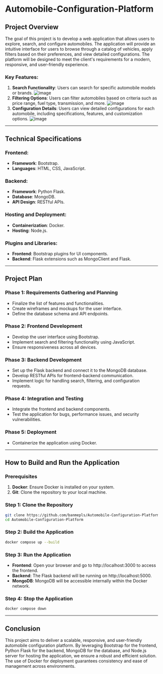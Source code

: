# Automobile-Configuration-Platform

## Project Overview
The goal of this project is to develop a web application that allows users to explore, search, and configure automobiles. The application will provide an intuitive interface for users to browse through a catalog of vehicles, apply filters based on their preferences, and view detailed configurations. The platform will be designed to meet the client's requirements for a modern, responsive, and user-friendly experience.

### Key Features:
1. **Search Functionality**: Users can search for specific automobile models or brands.
![image](https://github.com/user-attachments/assets/3555251e-3310-4d25-8498-a5556a529f3b)
2. **Filtering Options**: Users can filter automobiles based on criteria such as price range, fuel type, transmission, and more.
![image](https://github.com/user-attachments/assets/aa16f083-0511-46ff-9cbe-c411ff715cd9)
3. **Configuration Details**: Users can view detailed configurations for each automobile, including specifications, features, and customization options.
![image](https://github.com/user-attachments/assets/430fd2a1-a0f9-4626-8c55-517b6cb4c8f1)

---

## Technical Specifications

### Frontend:
- **Framework**: Bootstrap.
- **Languages**: HTML, CSS, JavaScript.

### Backend:
- **Framework**: Python Flask.
- **Database**: MongoDB.
- **API Design**: RESTful APIs.

### Hosting and Deployment:
- **Containerization**: Docker.
- **Hosting**: Node.js.

### Plugins and Libraries:
- **Frontend**: Bootstrap plugins for UI components.
- **Backend**: Flask extensions such as MongoClient and Flask.

---

## Project Plan

### Phase 1: Requirements Gathering and Planning
- Finalize the list of features and functionalities.
- Create wireframes and mockups for the user interface.
- Define the database schema and API endpoints.

### Phase 2: Frontend Development
- Develop the user interface using Bootstrap.
- Implement search and filtering functionality using JavaScript.
- Ensure responsiveness across all devices.

### Phase 3: Backend Development
- Set up the Flask backend and connect it to the MongoDB database.
- Develop RESTful APIs for frontend-backend communication.
- Implement logic for handling search, filtering, and configuration requests.

### Phase 4: Integration and Testing
- Integrate the frontend and backend components.
- Test the application for bugs, performance issues, and security vulnerabilities.

### Phase 5: Deployment
- Containerize the application using Docker.

---

## How to Build and Run the Application

### Prerequisites
1. **Docker**: Ensure Docker is installed on your system.
3. **Git**: Clone the repository to your local machine.

### Step 1: Clone the Repository
```bash
git clone https://github.com/banmepls/Automobile-Configuration-Platform.git
cd Automobile-Configuration-Platform
```

### Step 2: Build the Application
```bash
docker compose up --build
```

### Step 3: Run the Application
- **Frontend**: Open your browser and go to http://localhost:3000 to access the frontend.
- **Backend**: The Flask backend will be running on http://localhost:5000.
- **MongoDB**: MongoDB will be accessible internally within the Docker network.


### Step 4: Stop the Application
```bash
docker compose down
```

---

## Conclusion
This project aims to deliver a scalable, responsive, and user-friendly automobile configuration platform. By leveraging Bootstrap for the frontend, Python Flask for the backend, MongoDB for the database, and Node.js server for hosting the application, we ensure a robust and efficient solution. The use of Docker for deployment guarantees consistency and ease of management across environments.
